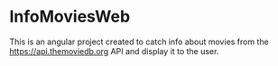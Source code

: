 # InfoMoviesWeb

This is an angular project created to catch info about movies from the https://api.themoviedb.org API and display it to the user.